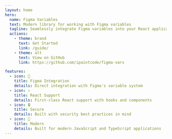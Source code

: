 ```yaml
---
layout: home
hero:
  name: Figma Variables
  text: Modern library for working with Figma variables
  tagline: Seamlessly integrate Figma variables into your React applications
  actions:
    - theme: brand
      text: Get Started
      link: /guide/
    - theme: alt
      text: View on GitHub
      link: https://github.com/ipaintcode/figma-vars

features:
  - icon: 🎨
    title: Figma Integration
    details: Direct integration with Figma's variable system
  - icon: ⚛️
    title: React Support
    details: First-class React support with hooks and components
  - icon: 🔒
    title: Secure
    details: Built with security best practices in mind
  - icon: 🚀
    title: Modern
    details: Built for modern JavaScript and TypeScript applications
---
```


<div class="author-signature">
  <div class="signature-container">
    <div class="signature-content">
      <div class="signature-text-wrapper">
        <span class="signature-text">Developed by</span>
      </div>
      <a href="https://github.com/ipaintcode" target="_blank" rel="noopener" class="signature-name">
        <span class="name-part">Mark</span>
        <span class="name-part">Learst</span>
      </a>
    </div>
  </div>
</div>

<style>
/* Page content animation */
:root {
  --animation-duration: 0.8s;
  --animation-timing: cubic-bezier(0.4, 0, 0.2, 1);
}

/* Hero section animations */
.VPHero {
  opacity: 0;
  animation: sectionReveal var(--animation-duration) var(--animation-timing) forwards;
  animation-delay: 0.3s;
}

.VPHero .container {
  text-align: left;
}

.VPHero .name {
  font-size: 4rem;
  line-height: 1.4;
  background: linear-gradient(135deg, var(--vp-c-brand), var(--vp-c-brand-light));
  -webkit-background-clip: text;
  background-clip: text;
  color: transparent;
  opacity: 0;
  transform: translateY(20px);
  animation: elementReveal var(--animation-duration) var(--animation-timing) forwards;
  animation-delay: 0.5s;
}

.VPHero .text {
  font-size: 1.8rem;
  line-height: 1.6;
  opacity: 0;
  transform: translateY(20px);
  animation: elementReveal var(--animation-duration) var(--animation-timing) forwards;
  animation-delay: 0.7s;
  max-width: calc(100% - 50px);
}

.VPHero .tagline {
  font-size: 1.4rem;
  line-height: 1.8;
  opacity: 0;
  transform: translateY(20px);
  animation: elementReveal var(--animation-duration) var(--animation-timing) forwards;
  animation-delay: 0.9s;
  max-width: calc(100% - 50px);
}

.VPHero .actions {
  opacity: 0;
  transform: translateY(20px);
  animation: elementReveal var(--animation-duration) var(--animation-timing) forwards;
  animation-delay: 1.1s;
}

/* Features section animations */
.VPFeatures {
  opacity: 0;
  transform: translateY(30px);
  animation: sectionReveal var(--animation-duration) var(--animation-timing) forwards;
  animation-delay: 1.3s;
}

.VPFeatures .item {
  opacity: 0;
  transform: translateY(20px);
  animation: elementReveal var(--animation-duration) var(--animation-timing) forwards;
}

.VPFeatures .item:nth-child(1) {
  animation-delay: 1.5s;
}

.VPFeatures .item:nth-child(2) {
  animation-delay: 1.7s;
}

.VPFeatures .item:nth-child(3) {
  animation-delay: 1.9s;
}

.VPFeatures .item:nth-child(4) {
  animation-delay: 2.1s;
}

/* Author signature */
.author-signature {
  display: flex;
  justify-content: center;
  margin: 4rem 0 2rem;
  perspective: 1000px;
  position: relative;
  overflow: hidden;
  min-height: 200px;
  opacity: 0;
  transform: translateY(30px);
  animation: sectionReveal 1s cubic-bezier(0.4, 0, 0.2, 1) forwards;
  animation-delay: 2.3s;
}

.author-signature::before {
  content: '';
  position: absolute;
  width: 300%;
  height: 300%;
  background:
    radial-gradient(circle at 30% 30%, rgba(var(--vp-c-brand-rgb), 0.15) 0%, transparent 50%),
    radial-gradient(circle at 70% 70%, rgba(var(--vp-c-brand-rgb), 0.15) 0%, transparent 50%);
  animation: ambientLight 15s ease-in-out infinite;
  pointer-events: none;
}

.signature-container {
  display: flex;
  align-items: center;
  justify-content: center;
  padding: 2rem 3rem;
  background: var(--vp-c-bg);
  border-radius: 16px;
  box-shadow: none;
  transform-style: preserve-3d;
  animation: containerFloat 8s ease-in-out infinite;
  position: relative;
  z-index: 1;
  overflow: hidden;
}

.signature-container::before {
  display: none;
}

.signature-container::after {
  display: none;
}

.signature-content {
  display: flex;
  flex-direction: column;
  align-items: center;
  gap: 1rem;
  position: relative;
  z-index: 2;
}

.signature-text-wrapper {
  position: relative;
  overflow: hidden;
  padding: 0.5rem 0;
}

.signature-text {
  font-size: 0.9rem;
  color: var(--vp-c-text-2);
  letter-spacing: 0.2em;
  text-transform: uppercase;
  opacity: 0;
  transform: translateY(20px);
  animation: textReveal 1s cubic-bezier(0.4, 0, 0.2, 1) forwards;
  animation-delay: 2.5s;
  position: relative;
  display: inline-block;
}

.signature-text::after {
  display: none;
}

.signature-name {
  display: flex;
  gap: 0.75rem;
  text-decoration: none;
  font-weight: 600;
  font-size: 1.8rem;
  color: var(--vp-c-brand);
  transition: all 0.5s cubic-bezier(0.4, 0, 0.2, 1);
  position: relative;
  overflow: hidden;
  opacity: 0;
  transform: translateY(20px);
  animation: nameReveal 1s cubic-bezier(0.4, 0, 0.2, 1) forwards;
  animation-delay: 2.7s;
}

.name-part {
  position: relative;
  display: inline-block;
  transition: all 0.5s cubic-bezier(0.4, 0, 0.2, 1);
  transform-origin: center;
}

.name-part::before {
  display: none;
}

.name-part::after {
  content: '';
  position: absolute;
  bottom: -2px;
  left: 0;
  width: 100%;
  height: 1px;
  background: linear-gradient(90deg,
    transparent,
    var(--vp-c-brand),
    transparent);
  transform: scaleX(0);
  transform-origin: right;
  transition: transform 0.5s cubic-bezier(0.4, 0, 0.2, 1);
}

.signature-name:hover .name-part {
  transform: translateY(-4px);
  text-shadow: none;
}

.signature-name:hover .name-part::after {
  transform: scaleX(1);
  transform-origin: left;
}

/* Animation keyframes */
@keyframes sectionReveal {
  from {
    opacity: 0;
    transform: translateY(30px);
  }
  to {
    opacity: 1;
    transform: translateY(0);
  }
}

@keyframes elementReveal {
  from {
    opacity: 0;
    transform: translateY(20px);
  }
  to {
    opacity: 1;
    transform: translateY(0);
  }
}

@keyframes containerFloat {
  0%, 100% {
    transform: translateY(0) rotateX(0) scale(1);
  }
  50% {
    transform: translateY(-10px) rotateX(2deg) scale(1.02);
  }
}

@keyframes ambientLight {
  0%, 100% {
    transform: scale(1) rotate(0deg);
    opacity: 0.5;
  }
  50% {
    transform: scale(1.2) rotate(180deg);
    opacity: 0.8;
  }
}

@keyframes gradientShift {
  0% {
    background-position: 0% 0%, 0% 0%;
  }
  100% {
    background-position: 200% 0%, 0% 200%;
  }
}

@keyframes borderGlow {
  0%, 100% {
    opacity: 0.5;
  }
  50% {
    opacity: 1;
  }
}

@keyframes textReveal {
  from {
    opacity: 0;
    transform: translateY(20px);
  }
  to {
    opacity: 0.8;
    transform: translateY(0);
  }
}

@keyframes lineReveal {
  from {
    transform: scaleX(0);
  }
  to {
    transform: scaleX(1);
  }
}

@keyframes nameReveal {
  from {
    opacity: 0;
    transform: translateY(20px);
  }
  to {
    opacity: 1;
    transform: translateY(0);
  }
}

/* Responsive styles */
@media (max-width: 640px) {
  .VPHero .name {
    font-size: 3rem;
  }

  .VPHero .text {
    font-size: 1.5rem;
  }

  .VPHero .tagline {
    font-size: 1.2rem;
  }

  .VPHero .actions {
    flex-direction: column;
    gap: 1rem;
  }

  .signature-container {
    padding: 1.5rem;
  }

  .signature-name {
    font-size: 1.4rem;
  }

  .signature-text {
    font-size: 0.8rem;
  }
}
</style>
